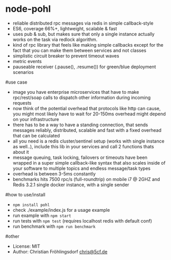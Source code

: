 # node-pohl
- reliable distributed rpc messages via redis in simple callback-style
- ES6, coverage 66%+, lightweight, scalable & fast
- uses pub & sub, but makes sure that only a single instance actually works on the task via redlock algorithm.
- kind of rpc library that feels like making simple callbacks except for the fact that you can make them between services and not classes
- simplistic circuit breaker to prevent timeout waves
- metric events
- pauseable receiver (.pause(), .resume()) for green/blue deployment scenarios

#use case
- image you have enterprise microservices that have to make rpc/rest/soap calls to dispatch other information during incoming requests
- now think of the potential overhead that protocols like http can cause, you might most likely have to wait for 20-150ms overhead might depend on your infrastructure
- there has to be a way to have a standing connection, that sends messages reliably, distributed, scalable and fast with a fixed overhead that can be calculated
- all you need is a redis cluster/sentinel setup (works with single instance as well..), include this lib in your services and call 2 functions thats about it
- message queuing, task locking, failovers or timeouts have been wrapped in a super simple callback-like syntax that also scales inside of your software to multiple topics and endless message/task types
- overhead is between 3-5ms constantly
- benchmarks hits 7500 rpc/s (full-roundtrip) on mobile i7 @ 2GHZ and Redis 3.2.1 single docker instance, with a single sender

#how to use/install
- `npm install pohl`
- check ./example/index.js for a usage example
- run example with `npm start`
- run tests with `npm test` (requires localhost redis with default conf)
- run benchmark with `npm run benchmark`

#other
- License: MIT
- Author: Christian Fröhlingsdorf <chris@5cf.de>
